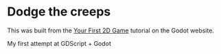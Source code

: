 # Dodge the creeps
This was built from the [Your First 2D Game](https://docs.godotengine.org/en/stable/getting_started/first_2d_game/index.html) tutorial on the Godot website.

My first attempt at GDScript + Godot

